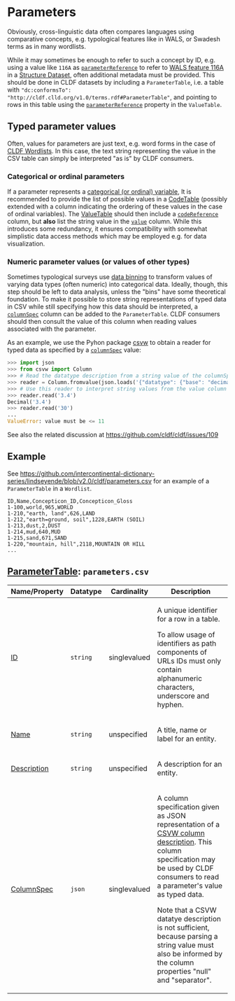 # Parameters

Obviously, cross-linguistic data often compares languages using comparative concepts,
e.g. typological features like in WALS, or Swadesh terms as in many wordlists.

While it may sometimes be enough to refer to such a concept by ID, e.g.
using a value like `116A` as 
[`parameterReference`](http://cldf.clld.org/v1.0/terms.rdf#parameterReference)
to refer to [WALS feature 116A](http://wals.info/feature/116A)
in a [Structure Dataset](../../modules/StructureDataset), often additional metadata
must be provided. This should be done in CLDF datasets by including a
`ParameterTable`, i.e. a table with `"dc:conformsTo": "http://cldf.clld.org/v1.0/terms.rdf#ParameterTable"`, and pointing to rows in this table
using the [`parameterReference`](http://cldf.clld.org/v1.0/terms.rdf#parameterReference)
property in the `ValueTable`.


## Typed parameter values

Often, values for parameters are just text, e.g. word forms in the case of [CLDF Wordlists](../../modules/Wordlist).
In this case, the text string representing the value in the CSV table can simply be interpreted "as is"
by CLDF consumers.


### Categorical or ordinal parameters

If a parameter represents a [categorical (or ordinal) variable](https://en.wikipedia.org/wiki/Categorical_variable),
It is recommended to provide the list of possible values in a [CodeTable](../codes) (possibly extended with a column
indicating the ordering of these values in the case of ordinal variables).
The [ValueTable](../values) should then include a [`codeReference`](http://cldf.clld.org/v1.0/terms.rdf#codeReference)
column, but **also** list the string value in the [`value`](http://cldf.clld.org/v1.0/terms.rdf#value) column. 
While this introduces some redundancy, it ensures compatibility with somewhat simplistic data access methods which may be
employed e.g. for data visualization.


### Numeric parameter values (or values of other types)

Sometimes typological surveys use [data binning](https://en.wikipedia.org/wiki/Data_binning) to transform values of
varying data types (often numeric) into categorical data. Ideally, though, this step should be left to data analysis,
unless the "bins" have some theoretical foundation. To make it possible to store string representations of typed data
in CSV while still specifying how this data should be interpreted, a
[`columnSpec`](http://cldf.clld.org/v1.0/terms.rdf#columnSpec) column can be added to the `ParameterTable`. CLDF
consumers should then consult the value of this column when reading values associated with the parameter.

As an example, we use the Pyhon package [csvw](https://pypi.org/project/csvw) to obtain a reader for typed data as
specified by a [`columnSpec`](http://cldf.clld.org/v1.0/terms.rdf#columnSpec) value:
```python
>>> import json
>>> from csvw import Column
>>> # Read the datatype description from a string value of the columnSpec column:
>>> reader = Column.fromvalue(json.loads('{"datatype": {"base": "decimal", "minimum": "1", "maximum": "11"}}'))
>>> # Use this reader to interpret string values from the value column as appropriate Python objects:
>>> reader.read('3.4')
Decimal('3.4')
>>> reader.read('30')
...
ValueError: value must be <= 11
```

See also the related discussion at https://github.com/cldf/cldf/issues/109


## Example

See https://github.com/intercontinental-dictionary-series/lindseyende/blob/v2.0/cldf/parameters.csv
for an example of a `ParameterTable` in a `Wordlist`.

```csv
ID,Name,Concepticon_ID,Concepticon_Gloss
1-100,world,965,WORLD
1-210,"earth, land",626,LAND
1-212,"earth=ground, soil",1228,EARTH (SOIL)
1-213,dust,2,DUST
1-214,mud,640,MUD
1-215,sand,671,SAND
1-220,"mountain, hill",2118,MOUNTAIN OR HILL
...
```
## [ParameterTable](http://cldf.clld.org/v1.0/terms.rdf#ParameterTable): `parameters.csv`

Name/Property | Datatype | Cardinality | Description
 --- | --- | --- | --- 
[ID](http://cldf.clld.org/v1.0/terms.rdf#id) | `string` | singlevalued | <div> <p>A unique identifier for a row in a table.</p> <p> To allow usage of identifiers as path components of URLs IDs must only contain alphanumeric characters, underscore and hyphen. </p> </div> 
[Name](http://cldf.clld.org/v1.0/terms.rdf#name) | `string` | unspecified | <div> <p>A title, name or label for an entity.</p> </div> 
[Description](http://cldf.clld.org/v1.0/terms.rdf#description) | `string` | unspecified | <div> <p>A description for an entity.</p> </div> 
[ColumnSpec](http://cldf.clld.org/v1.0/terms.rdf#columnSpec) | `json` | singlevalued | <div> <p>A column specification given as JSON representation of a <a href="https://www.w3.org/TR/tabular-metadata/#columns">CSVW column description</a>. This column specification may be used by CLDF consumers to read a parameter's value as typed data.</p> <p>Note that a CSVW datatye description is not sufficient, because parsing a string value must also be informed by the column properties "null" and "separator".</p> </div> 